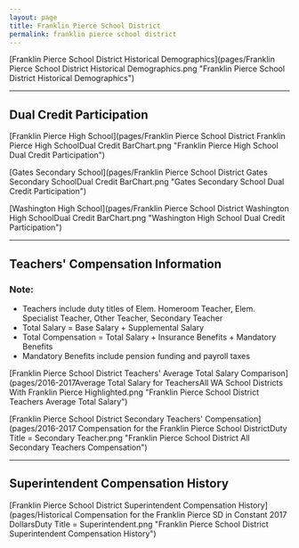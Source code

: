 ```yaml
---
layout: page
title: Franklin Pierce School District
permalink: franklin pierce school district
---
```



[Franklin Pierce School District Historical Demographics](pages/Franklin Pierce School District Historical Demographics.png "Franklin Pierce School District Historical Demographics")

___

## Dual Credit Participation

[Franklin Pierce High School](pages/Franklin Pierce School District Franklin Pierce High SchoolDual Credit BarChart.png "Franklin Pierce High School Dual Credit Participation")

[Gates Secondary School](pages/Franklin Pierce School District Gates Secondary SchoolDual Credit BarChart.png "Gates Secondary School Dual Credit Participation")

[Washington High School](pages/Franklin Pierce School District Washington High SchoolDual Credit BarChart.png "Washington High School Dual Credit Participation")


___

## Teachers' Compensation Information
### Note:
- Teachers include duty titles of Elem. Homeroom Teacher, Elem. Specialist Teacher, Other Teacher, Secondary Teacher
- Total Salary = Base Salary + Supplemental Salary
- Total Compensation = Total Salary + Insurance Benefits + Mandatory Benefits
- Mandatory Benefits include pension funding and payroll taxes

[Franklin Pierce School District Teachers' Average Total Salary Comparison](pages/2016-2017Average Total Salary for TeachersAll WA School Districts With Franklin Pierce Highlighted.png "Franklin Pierce School District Teachers Average Total Salary")

[Franklin Pierce School District Secondary Teachers' Compensation](pages/2016-2017 Compensation for the Franklin Pierce School DistrictDuty Title = Secondary Teacher.png "Franklin Pierce School District All Secondary Teachers Compensation")


___

## Superintendent Compensation History

[Franklin Pierce School District Superintendent Compensation History](pages/Historical Compensation for the Franklin Pierce SD in Constant 2017 DollarsDuty Title = Superintendent.png "Franklin Pierce School District Superintendent Compensation History")

